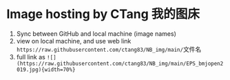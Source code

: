# Image hosting by CTang 我的图床

1. Sync between GitHub and local machine (image names)
1. view on local machine, and use web link `https://raw.githubusercontent.com/ctang83/NB_img/main/`文件名
1. full link as `![](https://raw.githubusercontent.com/ctang83/NB_img/main/EPS_bmjopen2019.jpg){width=70%}`
